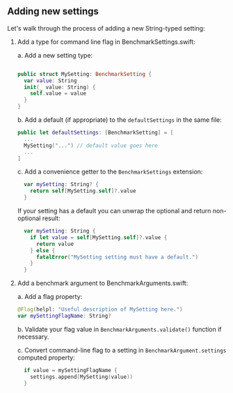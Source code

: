 ## Adding new settings 

Let's walk through the process of adding a new String-typed setting:

1. Add a type for command line flag in BenchmarkSettings.swift:

    a. Add a new setting type:

    ```swift

    public struct MySetting: BenchmarkSetting {
      var value: String
      init(_ value: String) {
        self.value = value
      }
    }
    ```

    b. Add a default (if appropriate) to the `defaultSettings` in the same file:

    ```swift
    public let defaultSettings: [BenchmarkSetting] = [
      ...
      MySetting("...") // default value goes here
      ...
    ]
    ```

    c. Add a convenience getter to the `BenchmarkSettings` extension:

    ```swift
      var mySetting: String? {
        return self[MySetting.self]?.value
      }
    ```

    If your setting has a default you can unwrap the optional and return non-optional result:

    ```swift
      var mySetting: String {
        if let value = self[MySetting.self]?.value {
          return value
        } else {
          fatalError("MySetting setting must have a default.")
        }
      }
    ```

4. Add a benchmark argument to BenchmarkArguments.swift:

    a. Add a flag property:

    ```swift
    @Flag(helpl: "Useful description of MySetting here.")
    var mySettingFlagName: String?
    ```

    b. Validate your flag value in `BenchmarkArguments.validate()` function if necessary. 

    c. Convert command-line flag to a setting in `BenchmarkArgument.settings` computed property:

    ```swift
      if value = mySettingFlagName {
        settings.append(MySetting(value))
      }
    ```
